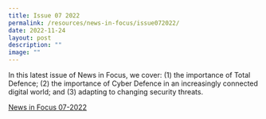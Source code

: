 ```yaml
---
title: Issue 07 2022
permalink: /resources/news-in-focus/issue072022/
date: 2022-11-24
layout: post
description: ""
image: ""
---
```

In this latest issue of News in Focus, we cover: (1) the importance of Total Defence; (2) the importance of Cyber Defence in an increasingly connected digital world; and (3) adapting to changing security threats.

[News in Focus 07-2022](/files/news-in-focus/2022/0722%20News%20in%20Focus.pdf)
